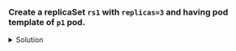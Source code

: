 ### Create a replicaSet `rs1` with `replicas=3` and having pod template of `p1` pod.

<details><summary>Solution</summary>
  <p>

  replica_set.yaml
  ```bash
  apiVersion: apps/v1
  kind: ReplicaSet
  metadata:
    name: rs1
    labels:
      tier: frontend
  spec:
    replicas: 3 # no of pods
    selector:
      matchLabels:
        tier: frontend
    template: # pod p1 template details
      metadata:
        labels:
          tier: frontend
      spec:
        containers:
        - image: nginx
          name: p1
        dnsPolicy: ClusterFirst
        restartPolicy: Always
  ```
  </p>
</details>
